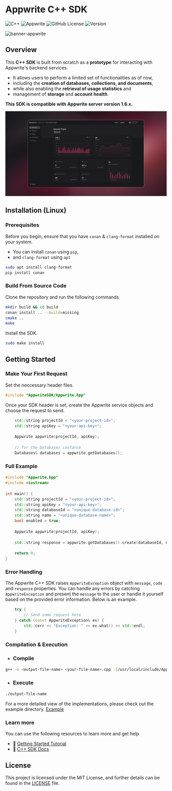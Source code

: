 # Appwrite C++ SDK

![C++](https://img.shields.io/badge/c++-%2300599C.svg?style=flat-square&logo=c%2B%2B&logoColor=white)
![Appwrite](https://img.shields.io/badge/Appwrite-%23FD366E.svg?style=flat-square&logo=appwrite&logoColor=white)
![GitHub License](https://img.shields.io/github/license/pooranjoyb/cpp-sdk-appwrite?style=flat-square)
![Version](https://img.shields.io/badge/api%20version-1.2.0-blue.svg?style=flat-square)

![banner-appwrite](https://github.com/user-attachments/assets/63e7dbad-6a49-4b80-bee2-8e0a46601eec)

## Overview

This **C++ SDK** is built from scratch as a **prototype** for interacting with Appwrite's backend services. 
- It allows users to perform a limited set of functionalities as of now,
- including the **creation of databases, collections, and documents**,
- while also enabling the **retrieval of usage statistics** and
- management of **storage** and **account health**.

**This SDK is compatible with Appwrite server version 1.6.x.**

![Appwrite](https://github.com/appwrite/appwrite/raw/main/public/images/github.png)


## Installation (Linux)

### Prerequisites

Before you begin, ensure that you have `conan` & `clang-format` installed on your system. 
- You can install `conan` using `pip`,
- and `clang-format` using `apt`

```bash
sudo apt install clang-format
pip install conan
```

### Build From Source Code

Clone the repository and run the following commands
```bash
mkdir build && cd build
conan install .. --build=missing
cmake ..
make
```

Install the SDK.
```bash
sudo make install
```

## Getting Started

### Make Your First Request

Set the neccessary header files.
```cpp
#include "AppwriteSDK/Appwrite.hpp"
```
Once your SDK header is set, create the Appwrite service objects and choose the request to send.
```cpp
    std::string projectId = "<your-project-id>";
    std::string apiKey = "<your-api-key>"; 

    Appwrite appwrite(projectId, apiKey);

    // for the Databases instance
    Databases& databases = appwrite.getDatabases();
```

### Full Example
```cpp
#include "Appwrite.hpp"
#include <iostream>

int main() {
    std::string projectId = "<your-project-id>";
    std::string apiKey = "<your-api-key>"; 
    std::string databaseId = "<unique-database-id>";
    std::string name = "<unique-database-name>";
    bool enabled = true;

    Appwrite appwrite(projectId, apiKey);
    
    std::string response = appwrite.getDatabases().create(databaseId, name, enabled);

    return 0;
}    

```
### Error Handling

The Appwrite C++ SDK raises `AppwriteException` object with `message`, `code` and `response` properties. You can handle any errors by catching `AppwriteException` and present the `message` to the user or handle it yourself based on the provided error information. Below is an example.

```cpp
    try {
        // Send some request here
    } catch (const AppwriteException& ex) {
        std::cerr << "Exception: " << ex.what() << std::endl;
    }
```

### Compilation & Execution

- ### Compile
```bash
g++ -o <output-file-name> <your-file-name>.cpp -I/usr/local/include/AppwriteSDK -L/usr/local/lib -lAppwriteSDK -lcurl
```

- ### Execute
```bash
./output-file-name
```

For a more detailed view of the implementations, please check out the example directory. [Example](/examples/)

### Learn more
You can use the following resources to learn more and get help
- 🚀 [Getting Started Tutorial](https://www.youtube.com/watch?v=L1D-Ibe7XeU)
- 📜 [C++ SDK Docs](/docs)


## License 
This project is licensed under the MIT License, and further details can be found in the [LICENSE](LICENSE) file.
